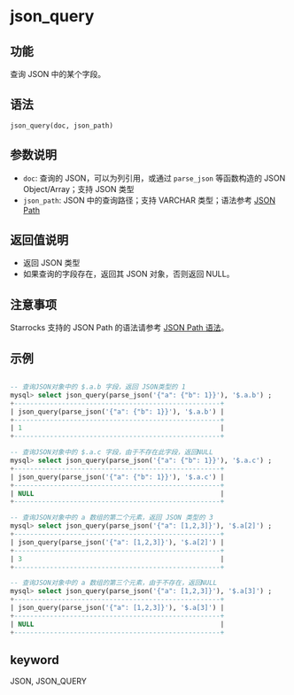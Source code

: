 # json_query

## 功能

查询 JSON 中的某个字段。

## 语法

`json_query(doc, json_path)`

## 参数说明

- `doc`: 查询的 JSON，可以为列引用，或通过 `parse_json` 等函数构造的 JSON Object/Array；支持 JSON 类型
- `json_path`: JSON 中的查询路径；支持 VARCHAR 类型；语法参考 [JSON Path](/sql-reference/sql-functions/json-functions/json_path.md)

## 返回值说明

- 返回 JSON 类型
- 如果查询的字段存在，返回其 JSON 对象，否则返回 NULL。

## 注意事项

Starrocks 支持的 JSON Path 的语法请参考 [JSON Path 语法](/sql-reference/sql-functions/json-functions/json_path.md)。

## 示例

```sql

-- 查询JSON对象中的 $.a.b 字段，返回 JSON类型的 1
mysql> select json_query(parse_json('{"a": {"b": 1}}'), '$.a.b') ;
+----------------------------------------------------+
| json_query(parse_json('{"a": {"b": 1}}'), '$.a.b') |
+----------------------------------------------------+
| 1                                                  |
+----------------------------------------------------+

-- 查询JSON对象中的 $.a.c 字段，由于不存在此字段，返回NULL
mysql> select json_query(parse_json('{"a": {"b": 1}}'), '$.a.c') ;
+----------------------------------------------------+
| json_query(parse_json('{"a": {"b": 1}}'), '$.a.c') |
+----------------------------------------------------+
| NULL                                               |
+----------------------------------------------------+

-- 查询JSON对象中的 a 数组的第二个元素，返回 JSON 类型的 3
mysql> select json_query(parse_json('{"a": [1,2,3]}'), '$.a[2]') ;
+----------------------------------------------------+
| json_query(parse_json('{"a": [1,2,3]}'), '$.a[2]') |
+----------------------------------------------------+
| 3                                                  |
+----------------------------------------------------+

-- 查询JSON对象中的 a 数组的第三个元素，由于不存在，返回NULL 
mysql> select json_query(parse_json('{"a": [1,2,3]}'), '$.a[3]') ;
+----------------------------------------------------+
| json_query(parse_json('{"a": [1,2,3]}'), '$.a[3]') |
+----------------------------------------------------+
| NULL                                               |
+----------------------------------------------------+

```

## keyword

JSON, JSON_QUERY
